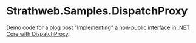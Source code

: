 # Strathweb.Samples.DispatchProxy

Demo code for a blog post [“Implementing” a non-public interface in .NET Core with DispatchProxy](https://www.strathweb.com/2019/09/implementing-a-non-public-interface-in-net-core-with-dispatchproxy/).
